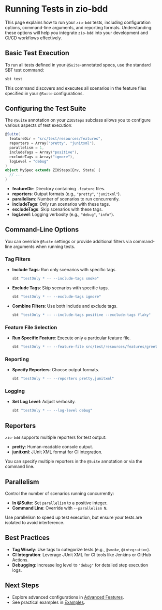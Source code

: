 
# Running Tests in zio-bdd

This page explains how to run your `zio-bdd` tests, including configuration options, command-line arguments, and reporting formats. Understanding these options will help you integrate `zio-bdd` into your development and CI/CD workflows effectively.

## Basic Test Execution

To run all tests defined in your `@Suite`-annotated specs, use the standard SBT test command:

```bash
sbt test
```

This command discovers and executes all scenarios in the feature files specified in your `@Suite` configurations.

## Configuring the Test Suite

The `@Suite` annotation on your `ZIOSteps` subclass allows you to configure various aspects of test execution:

```scala
@Suite(
  featureDir = "src/test/resources/features",
  reporters = Array("pretty", "junitxml"),
  parallelism = 1,
  includeTags = Array("positive"),
  excludeTags = Array("ignore"),
  logLevel = "debug"
)
object MySpec extends ZIOSteps[Env, State] {
  // ...
}
```

- **featureDir**: Directory containing `.feature` files.
- **reporters**: Output formats (e.g., `"pretty"`, `"junitxml"`).
- **parallelism**: Number of scenarios to run concurrently.
- **includeTags**: Only run scenarios with these tags.
- **excludeTags**: Skip scenarios with these tags.
- **logLevel**: Logging verbosity (e.g., `"debug"`, `"info"`).

## Command-Line Options

You can override `@Suite` settings or provide additional filters via command-line arguments when running tests.

### Tag Filters

- **Include Tags**: Run only scenarios with specific tags.
  ```bash
  sbt "testOnly * -- --include-tags smoke"
  ```
- **Exclude Tags**: Skip scenarios with specific tags.
  ```bash
  sbt "testOnly * -- --exclude-tags ignore"
  ```
- **Combine Filters**: Use both include and exclude tags.
  ```bash
  sbt "testOnly * -- --include-tags positive --exclude-tags flaky"
  ```

### Feature File Selection

- **Run Specific Feature**: Execute only a particular feature file.
  ```bash
  sbt "testOnly * -- --feature-file src/test/resources/features/greeting.feature"
  ```

### Reporting

- **Specify Reporters**: Choose output formats.
  ```bash
  sbt "testOnly * -- --reporters pretty,junitxml"
  ```

### Logging

- **Set Log Level**: Adjust verbosity.
  ```bash
  sbt "testOnly * -- --log-level debug"
  ```

## Reporters

`zio-bdd` supports multiple reporters for test output:

- **pretty**: Human-readable console output.
- **junitxml**: JUnit XML format for CI integration.

You can specify multiple reporters in the `@Suite` annotation or via the command line.

## Parallelism

Control the number of scenarios running concurrently:

- **In @Suite**: Set `parallelism` to a positive integer.
- **Command Line**: Override with `--parallelism N`.

Use parallelism to speed up test execution, but ensure your tests are isolated to avoid interference.

## Best Practices

- **Tag Wisely**: Use tags to categorize tests (e.g., `@smoke`, `@integration`).
- **CI Integration**: Leverage JUnit XML for CI tools like Jenkins or GitHub Actions.
- **Debugging**: Increase log level to `"debug"` for detailed step execution logs.

## Next Steps

- Explore advanced configurations in [Advanced Features](advanced-features.md).
- See practical examples in [Examples](examples.md).
